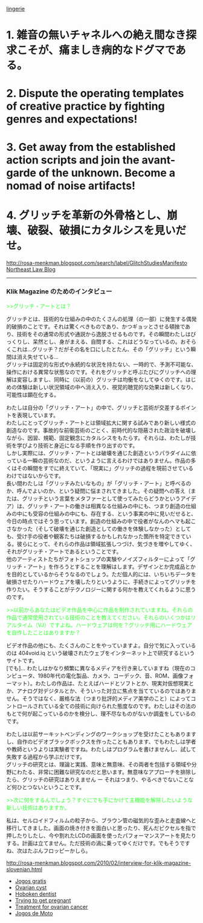 <a href="http://www.lingerie.com">lingerie</a>

# 1. 雑音の無いチャネルへの絶え間なき探求こそが、痛ましき病的なドグマである。

# 2. Dispute the operating templates of creative practice by fighting genres and expectations!

# 3. Get away from the established action scripts and join the avant-garde of the unknown. Become a nomad of noise artifacts!

# 4. グリッチを革新の外骨格とし、崩壊、破裂、破損にカタルシスを見いだせ。


<http://rosa-menkman.blogspot.com/search/label/GlitchStudiesManifesto> <a href="http://northeastlegal.spaces.live.com/blog/">Northeast Law Blog</a> 

----

### Klik Magazine のためのインタビュー

<span style="color: rgb(51, 255, 51);">>>グリッチ・アートとは？</span>

グリッチとは、技術的な仕組みの中のたくさんの処理（の一部）に発生する偶発的破損のことです。それは驚くべきものであり、かつギョッとさせる頓挫であり、技術をその通常の形式や通説から逸脱させるものです。その瞬間わたしはびっくりし、呆然とし、身がまえる、自問する、これはどうなっているの。おそらくこれは…グリッチ？だがその名を口にしたとたん、その「グリッチ」という瞬間は消え失せている…  
グリッチは固定的な形式や永続的な状況を持たない、一時的で、予測不可能な、操作における異常な状態なのです。それをグリッチと呼ぶたびにグリッチへの理解は変容しますし、同時に（以前の）グリッチは均衡をなしてゆくのです。はじめの体験は新しい状況領域の中へ消え入り、視覚的聴覚的な効果は新しくなり、可能性は顕在化する。

わたしは自分の「グリッチ・アート」の中で、グリッチと芸術が交差するポイントを表現しています。  
わたしにとってグリッチ・アートとは領域拡大に関する試みであり新しい様式の創造なのです。事故的な前衛芸術のごとく、前時代的な隠蔽された政治を破壊しながら、因習、規範、固定観念にカタルシスをもたらす。それらは、わたしが技術を学びより技術と身近になる手順を作り出すのです。  
しかし実際には、グリッチ・アートとは破壊を通じた創造というパラダイムに依っている一瞬の芸術なのだ、というように言えるわけではありません。作品の多くはその瞬間をすでに終えていて、「現実に」グリッチの過程を現前させているわけではないからです。  
長い間わたしは「グリッチみたいなもの」が「グリッチ・アート」と呼べるのか、呼んでよいのか、という疑問に悩まされてきました。その疑問への答え（または、グリッチという言葉をメタファーとして使ってみたらどうかというアイデア）は、グリッチ・アートの働きは相異なる仕組みの中にも、つまり創造の仕組みの中にも受容の仕組みの中にも、存在する、という事実の中に見いだせると、今日の時点ではそう思っています。創造の仕組みの中で役者がなんのヘマも起こさなかった（そして破壊を通じた創造としての働きを体験しなかった）としても、受け手の役者や観客たちは破損するかもしれなかった箇所を特定できている。彼らにとって、それらの作品は領域拡張しつづけ、気づきを増やしてゆく、それがグリッチ・アートであるということです。  
他のアーティストたちがフォトショップの実験やノイズフィルターによって「グリッチ・アート」を作ろうとすることを理解はします。デザインとか完成品とかを目的としているからそうなるのでしょう。ただ個人的には、いちいちデータを破損させたりハードウェアを壊したりというように、手続きによってグリッチを作りたい。そうすることがテクノロジーに関する何かを教えてくれるように思うのです。

<span style="color: rgb(51, 255, 51);">>>以前からあなたはビデオ作品を中心に作品を制作されていますね。それらの作品で通常使用されている技術のことを教えてください。それらのいくつかはリアルタイム（VJ）ですよね。ハードウェアは何を？グリッチ用にハードウェアを自作したことはありますか？</span>

ビデオ作品の他にも、たくさんのことをやっていますよ。自分で気に入っているのは 404void.iq という破壊されたウェブをインターネット上で研究するというサイトです。  
[でも]... わたしはかなり頻繁に異なるメディアを行き来していますね（現在のコンピュータ、1980年代の電化製品、カメラ、コーデック、音、ROM、画像フォーマット）。わたしの作品は、たとえばハードとソフトとか、現実対仮想現実とか、アナログ対デジタルとか、そういった対立に焦点を当てているのではありません。そうではなく、厳格な法（つまり批評的メディア美学のこと）によってコントロールされている全ての技術に向けられた態度なのです。わたしはその法のもとで何が起こっているのかを検分し、理不尽なものがないか調査をしているのです。

わたしは以前サーキットベンディングのワークショップを受けたこともありますし、自作のビデオブラックボックスを作ったこともあります、でもわたしは学者や教師というよりは実験者ですね。わたしはプログラムを書けませんし、試して失敗する過程から学ぶだけです。  
グリッチの研究とは、理論と実践、意味と無意味、その両者を包括する領域や分野にわたる、非常に困難な研究なのだと思います。無意味なアプローチを排除したら、グリッチの研究はありえません ー それはつまり、やるべきでないことなど何ひとつないということです。

<span style="color: rgb(51, 255, 51);">>>次に何をするんでしょう？すぐにでも手にかけて主機能を解除したいような新しい技術はありますか。</span>

私は、セルロイドフィルムの粒子から、ブラウン管の磁気的な歪みと走査線へと移行してきました。画面の焼き付きを面白いと思ったり、死んだピクセルを指で押したりしたし、今や割れたLCDの画面を使ったパフォーマンスアートを見たりする。計画は立てません。ただ技術の渦に乗ってゆくだけです。でもそうですね、次はたぶんフロッピーかしら。

http://rosa-menkman.blogspot.com/2010/02/interview-for-klik-magazine-slovenian.html

* <a href="http://www.jogosgratispro.com/">Jogos gratis</a>
* <a href="http://www.ovariancystreatment.com/">Ovarian cyst</a>
* <a href="http://cosmeticdentistryhoboken.com/">Hoboken dentist</a>
* <a href="http://www.pregnancytopics.com/trying-to-get-pregnant/">Trying to get pregnant</a>
* <a href="http://www.ovariancancerinfo.com/treatments-for-ovarian-cancer/">Treatment for ovarian cancer</a>
* <a href="http://www.jogosdemotogratis.com/">Jogos de Moto</a>

